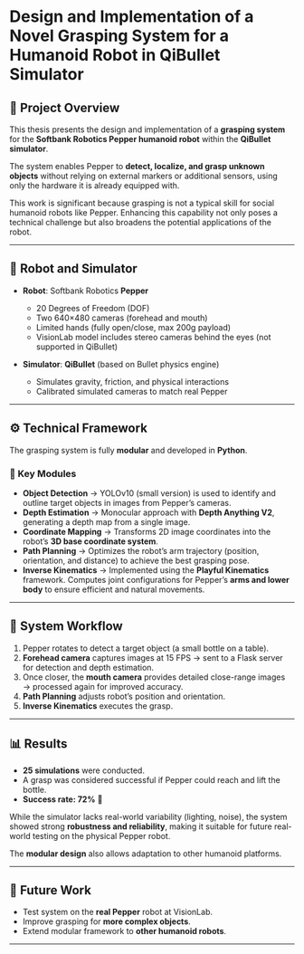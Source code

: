 # Design and Implementation of a Novel Grasping System for a Humanoid Robot in QiBullet Simulator


## 📖 Project Overview
This thesis presents the design and implementation of a **grasping system** for the **Softbank Robotics Pepper humanoid robot** within the **QiBullet simulator**.  

The system enables Pepper to **detect, localize, and grasp unknown objects** without relying on external markers or additional sensors, using only the hardware it is already equipped with.  

This work is significant because grasping is not a typical skill for social humanoid robots like Pepper. Enhancing this capability not only poses a technical challenge but also broadens the potential applications of the robot.

---

## 🤖 Robot and Simulator
- **Robot**: Softbank Robotics **Pepper**  
  - 20 Degrees of Freedom (DOF)  
  - Two 640×480 cameras (forehead and mouth)  
  - Limited hands (fully open/close, max 200g payload)  
  - VisionLab model includes stereo cameras behind the eyes (not supported in QiBullet)  

- **Simulator**: **QiBullet** (based on Bullet physics engine)  
  - Simulates gravity, friction, and physical interactions  
  - Calibrated simulated cameras to match real Pepper  

---

## ⚙️ Technical Framework
The grasping system is fully **modular** and developed in **Python**.  

### 🔑 Key Modules
- **Object Detection** → YOLOv10 (small version) is used to identify and outline target objects in images from Pepper’s cameras.  
- **Depth Estimation** → Monocular approach with **Depth Anything V2**, generating a depth map from a single image.  
- **Coordinate Mapping** → Transforms 2D image coordinates into the robot’s **3D base coordinate system**.  
- **Path Planning** → Optimizes the robot’s arm trajectory (position, orientation, and distance) to achieve the best grasping pose.  
- **Inverse Kinematics** → Implemented using the **Playful Kinematics** framework. Computes joint configurations for Pepper’s **arms and lower body** to ensure efficient and natural movements.

---

## 🔄 System Workflow
1. Pepper rotates to detect a target object (a small bottle on a table).  
2. **Forehead camera** captures images at 15 FPS → sent to a Flask server for detection and depth estimation.  
3. Once closer, the **mouth camera** provides detailed close-range images → processed again for improved accuracy.  
4. **Path Planning** adjusts robot’s position and orientation.  
5. **Inverse Kinematics** executes the grasp.  

---

## 📊 Results
- **25 simulations** were conducted.  
- A grasp was considered successful if Pepper could reach and lift the bottle.  
- **Success rate: 72%** 🎉  

While the simulator lacks real-world variability (lighting, noise), the system showed strong **robustness and reliability**, making it suitable for future real-world testing on the physical Pepper robot.  

The **modular design** also allows adaptation to other humanoid platforms.

---

## 🚀 Future Work
- Test system on the **real Pepper** robot at VisionLab.  
- Improve grasping for **more complex objects**.  
- Extend modular framework to **other humanoid robots**.  

---

